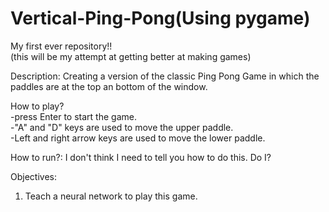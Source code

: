 # Vertical-Ping-Pong(Using pygame)
My first ever repository!!  
(this will be my attempt at getting better at making games)

Description: Creating a version of the classic Ping Pong Game in which the paddles are at the top an bottom of the window.

How to play?  
-press Enter to start the game.  
-"A" and "D" keys are used to move the upper paddle.  
-Left and right arrow keys are used to move the lower paddle.  


How to run?: 
I don't think I need to tell you how to do this. Do I?

Objectives:
1. Teach a neural network to play this game.

